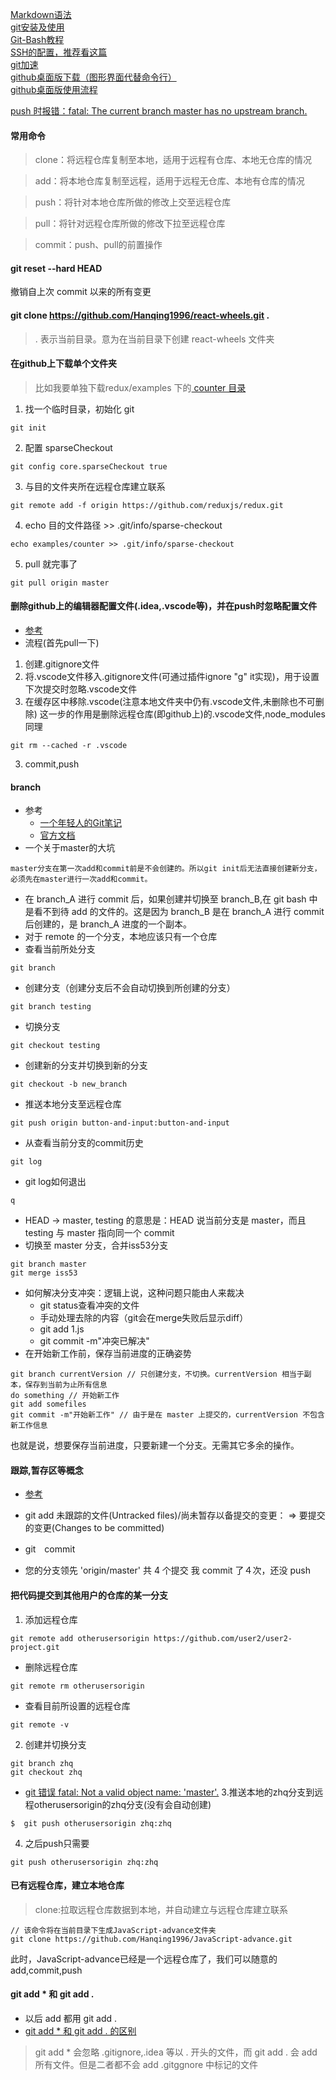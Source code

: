 [Markdown语法](https://www.jianshu.com/p/q81RER)<br>
[git安装及使用](https://www.liaoxuefeng.com/wiki/896043488029600/896954117292416)<br>
[Git-Bash教程](https://xiedaimala.com/tasks/ac98cafe-86d3-4842-81f6-d0eec4930e80/text_tutorials/354cf717-8e2d-41fe-9f6f-456935c12967)<br>
[SSH的配置，推荐看这篇](https://www.jianshu.com/p/d136dee10561)<br>
[git加速](https://jscode.me/t/topic/789)<br>
[github桌面版下载（图形界面代替命令行）](https://desktop.github.com/)<br>
[github桌面版使用流程](https://www.jianshu.com/p/6063974849db)<br>

[push 时报错：fatal: The current branch master has no upstream branch.](https://blog.csdn.net/benben_2015/article/details/78803753)
#### 常用命令
> clone：将远程仓库复制至本地，适用于远程有仓库、本地无仓库的情况

> add：将本地仓库复制至远程，适用于远程无仓库、本地有仓库的情况

> push：将针对本地仓库所做的修改上交至远程仓库

> pull：将针对远程仓库所做的修改下拉至远程仓库

> commit：push、pull的前置操作

#### git reset --hard HEAD
撤销自上次 commit 以来的所有变更

#### git clone https://github.com/Hanqing1996/react-wheels.git .
> . 表示当前目录。意为在当前目录下创建 react-wheels 文件夹

#### 在github上下载单个文件夹
> 比如我要单独下载redux/examples 下的[ counter 目录](https://github.com/reduxjs/redux/tree/master/examples/counter) 
1. 找一个临时目录，初始化 git
```
git init
```
2. 配置 sparseCheckout
```
git config core.sparseCheckout true
```
3. 与目的文件夹所在远程仓库建立联系
```
git remote add -f origin https://github.com/reduxjs/redux.git
```
4. echo 目的文件路径 >> .git/info/sparse-checkout
```
echo examples/counter >> .git/info/sparse-checkout
```
5. pull 就完事了
```
git pull origin master
```
 
#### 删除github上的编辑器配置文件(.idea,.vscode等)，并在push时忽略配置文件
* [参考](https://blog.csdn.net/leorx01/article/details/66968707)
* 流程(首先pull一下)
1. 创建.gitignore文件
2. 将.vscode文件移入.gitignore文件(可通过插件ignore "g" it实现)，用于设置下次提交时忽略.vscode文件
3. 在缓存区中移除.vscode(注意本地文件夹中仍有.vscode文件,未删除也不可删除)
这一步的作用是删除远程仓库(即github上)的.vscode文件,node_modules同理
```
git rm --cached -r .vscode
```
3. commit,push

#### branch
* 参考
  * [一个年轻人的Git笔记](https://www.cnblogs.com/fydeblog/p/9513736.html#2045321468)
  * [官方文档](https://git-scm.com/book/zh/v1/Git-%E5%88%86%E6%94%AF-%E5%88%86%E6%94%AF%E7%9A%84%E6%96%B0%E5%BB%BA%E4%B8%8E%E5%90%88%E5%B9%B6)
* 一个关于master的大坑
```
master分支在第一次add和commit前是不会创建的。所以git init后无法直接创建新分支，必须先在master进行一次add和commit。
```
* 在 branch_A 进行 commit 后，如果创建并切换至 branch_B,在 git bash 中是看不到待 add 的文件的。这是因为 branch_B 是在 branch_A 进行 commit 后创建的，是 branch_A 进度的一个副本。
* 对于 remote 的一个分支，本地应该只有一个仓库
* 查看当前所处分支
```
git branch
```
* 创建分支（创建分支后不会自动切换到所创建的分支）
```
git branch testing
```
* 切换分支
```
git checkout testing
```
* 创建新的分支并切换到新的分支
```
git checkout -b new_branch 
```
* 推送本地分支至远程仓库
```
git push origin button-and-input:button-and-input
```
* 从查看当前分支的commit历史
```
git log
```
* git log如何退出
```
q
```
* HEAD -> master, testing 的意思是：HEAD 说当前分支是 master，而且 testing 与 master 指向同一个 commit
* 切换至 master 分支，合并iss53分支
```
git branch master
git merge iss53
```
* 如何解决分支冲突：逻辑上说，这种问题只能由人来裁决
  * git status查看冲突的文件
  * 手动处理去除的内容（git会在merge失败后显示diff）
  * git add 1.js
  * git commit -m"冲突已解决"
*  在开始新工作前，保存当前进度的正确姿势
```
git branch currentVersion // 只创建分支，不切换。currentVersion 相当于副本，保存到当前为止所有信息
do something // 开始新工作
git add somefiles
git commit -m"开始新工作" // 由于是在 master 上提交的，currentVersion 不包含新工作信息
```
也就是说，想要保存当前进度，只要新建一个分支。无需其它多余的操作。

#### 跟踪,暂存区等概念
* [参考](https://www.cnblogs.com/fydeblog/p/9513736.html#2045321468)
* git add
未跟踪的文件(Untracked files)/尚未暂存以备提交的变更： => 要提交的变更(Changes to be committed)

* git　commit

* 您的分支领先 'origin/master' 共 4 个提交
我 commit 了４次，还没 push 

#### 把代码提交到其他用户的仓库的某一分支
1. 添加远程仓库 
```
git remote add otherusersorigin https://github.com/user2/user2-project.git
```
 * 删除远程仓库
 ```
 git remote rm otherusersorigin
 ```
 * 查看目前所设置的远程仓库
 ```
 git remote -v
 ```
2. 创建并切换分支
```
git branch zhq
git checkout zhq
```
 * [git 错误 fatal: Not a valid object name: 'master'.](https://blog.csdn.net/hengyunabc/article/details/6058145)
3.推送本地的zhq分支到远程otherusersorigin的zhq分支(没有会自动创建)
```
$  git push otherusersorigin zhq:zhq 
```
4. 之后push只需要
```
git push otherusersorigin zhq:zhq
```

#### 已有远程仓库，建立本地仓库
> clone:拉取远程仓库数据到本地，并自动建立与远程仓库建立联系
```
// 该命令将在当前目录下生成JavaScript-advance文件夹
git clone https://github.com/Hanqing1996/JavaScript-advance.git
```
此时，JavaScript-advance已经是一个远程仓库了，我们可以随意的add,commit,push

#### git add * 和 git add .
* 以后 add 都用 git add .
* [git add * 和 git add . 的区别](https://stackoverflow.com/questions/26042390/git-add-asterisk-vs-git-add-period)
> git add * 会忽略 .gitignore,.idea 等以 . 开头的文件，而 git add . 会 add 所有文件。但是二者都不会 add .gitggnore 中标记的文件
 


